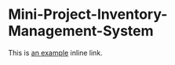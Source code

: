 # Mini-Project-Inventory-Management-System
This is [an example](http://www.example.com/) inline link.
